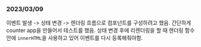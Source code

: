 ### 2023/03/09

이벤트 발생 -> 상태 변경 -> 렌더링 흐름으로 컴포넌트를 구성하려고 했음.
간단하게 counter app을 만들어서 테스트를 했음.
상태 변경 후에 리렌더링을 할 때 렌더링 함수 안에 `innerHTML`을 사용하고 있어 이벤트를 다시 등록해줘야함.
